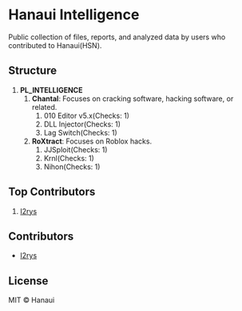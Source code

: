 # Hanaui Intelligence
Public collection of files, reports, and analyzed data by users who contributed to Hanaui(HSN).

## Structure
1. **PL_INTELLIGENCE**
   1. **Chantal**: Focuses on cracking software, hacking software, or related.
      1. 010 Editor v5.x(Checks: 1)
      2. DLL Injector(Checks: 1)
      3. Lag Switch(Checks: 1)
   2. **RoXtract**: Focuses on Roblox hacks.
      1. JJSploit(Checks: 1)
      2. Krnl(Checks: 1)
      3. Nihon(Checks: 1)

## Top Contributors
1. [I2rys](https://github.com/I2rys)

## Contributors
- [I2rys](https://github.com/I2rys)

## License
MIT © Hanaui